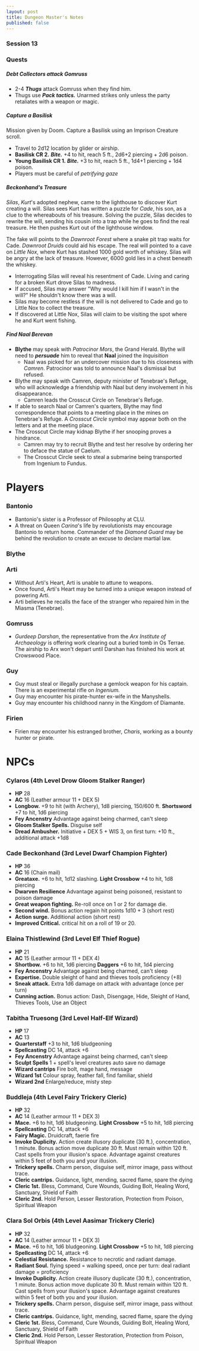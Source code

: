 ```yaml
---
layout: post
title: Dungeon Master's Notes
published: false
---
```


### Session 13

### Quests

##### **Debt Collectors attack Gomruss**

- 2-4 ***Thugs*** attack Gomruss when they find him.
- Thugs use ***Pack tactics.*** Unarmed strikes only unless the party retaliates with a weapon or magic.

##### **Capture a Basilisk**

Mission given by Doom. Capture a Basilisk using an Imprison Creature scroll.

- Travel to 2d12 location by glider or airship.
- **Basilisk CR 2.** ***Bite.*** +4 to hit, reach 5 ft., 2d6+2 piercing + 2d6 poison.
- **Young Basilisk CR 1.** ***Bite.*** +3 to hit, reach 5 ft., 1d4+1 piercing + 1d4 poison.
- Players must be careful of *petrifying gaze*

##### **Beckonhand's Treasure**

*Silas*, *Kurt*'s adopted nephew, came to the lighthouse to discover Kurt creating a will. Silas sees Kurt has written a puzzle for *Cade*, his son, as a clue to the whereabouts of his treasure. Solving the puzzle, Silas decides to rewrite the will, sending his cousin into a trap while he goes to find the real treasure. He then pushes Kurt out of the lighthouse window.

The fake will points to the *Dawnroot Forest* where a snake pit trap waits for Cade. *Dawnroot Druids* could aid his escape. The real will pointed to a cave on *Little Nox*, where Kurt has stashed 1000 gold worth of whiskey. Silas will be angry at the lack of treasure. However, 6000 gold lies in a chest beneath the whiskey.

- Interrogating Silas will reveal his resentment of Cade. Living and caring for a broken Kurt drove Silas to madness.
- If accused, Silas may answer "Why would I kill him if I wasn't in the will?" He shouldn't know there was a will.
- Silas may become restless if the will is not delivered to Cade and go to Little Nox to collect the treasure.
- If discovered at Little Nox, Silas will claim to be visiting the spot where he and Kurt went fishing.

##### **Find Naal Berevan**

- **Blythe** may speak with *Patrocinor Mors*, the Grand Herald. Blythe will need to ***persuade*** him to reveal that **Naal** joined the *Inquisition*
  - Naal was picked for an undercover mission due to his closeness with *Camren*. Patrocinor was told to announce Naal's dismissal but refused.
- Blythe may speak with Camren, deputy minister of Tenebrae's Refuge, who will acknowledge a friendship with Naal but deny involvement in his disappearance.
  - Camren leads the Crosscut Circle on Tenebrae's Refuge.
- If able to search Naal or Camren's quarters, Blythe may find correspondence that points to a meeting place in the mines on Tenebrae's Refuge. A *Crosscut Circle* symbol may appear both on the letters and at the meeting place.
- The Crosscut Circle may kidnap Blythe if her snooping proves a hindrance.
  - Camren may try to recruit Blythe and test her resolve by ordering her to deface the statue of Caelum.
  - The Crosscut Circle seek to steal a submarine being transported from Ingenium to Fundus.

# Players

### Bantonio

- Bantonio's sister is a Professor of Philosophy at CLU.
- A threat on Queen *Carina*'s life by revolutionists may encourage Bantonio to return home. Commander of the *Diamond Guard* may be behind the revolution to create an excuse to declare martial law.

### Blythe



### Arti

- Without Arti's Heart, Arti is unable to attune to weapons.
- Once found, Arti's Heart may be turned into a unique weapon instead of powering Arti.
- Arti believes he recalls the face of the stranger who repaired him in the Miasma (Tenebrae).

### Gomruss

- *Gurdeep Darshan*, the representative from the *Arx Institute of Archaeology* is offering work clearing out a buried tomb in Os Terrae. The airship to Arx won't depart until Darshan has finished his work at Crowswood Place.

### Guy

- Guy must steal or illegally purchase a gemlock weapon for his captain. There is an experimental rifle on *Ingenium.*
- Guy may encounter his pirate-hunter ex-wife in the Manyshells.
- Guy may encounter his childhood nanny in the Kingdom of Diamante.

### Firien

- Firien may encounter his estranged brother, *Charis*, working as a bounty hunter or pirate.

# NPCs

### Cylaros (4th Level Drow Gloom Stalker Ranger)

- **HP** 28
- **AC** 16 (Leather armour 11 + DEX 5)
- **Longbow.** +9 to hit (with Archery), 1d8 piercing, 150/600 ft. **Shortsword** +7 to hit, 1d6 piercing
- **Fey Ancenstry** Advantage against being charmed, can't sleep
- **Gloom Stalker Spells.** Disguise self
- **Dread Ambusher.** Initiative + DEX 5 + WIS 3, on first turn: +10 ft., additional attack +1d8

### Cade Beckonhand (3rd Level Dwarf Champion Fighter)

- **HP** 36
- **AC** 16 (Chain mail)
- **Greataxe.** +6 to hit, 1d12 slashing. **Light Crossbow** +4 to hit, 1d8 piercing
- **Dwarven Resilience** Advantage against being poisoned, resistant to poison damage
- **Great weapon fighting.** Re-roll once on 1 or 2 for damage die.
- **Second wind.** Bonus action regain hit points 1d10 + 3 (short rest)
- **Action surge.** Additional action (short rest)
- **Improved Critical.** critical hit on a roll of 19 or 20.

### Elaina Thistlewind (3rd Level Elf Thief Rogue)

- **HP** 21
- **AC** 15 (Leather armour 11 + DEX 4)
- **Shortbow.** +6 to hit, 1d6 piercing **Daggers** +6 to hit, 1d4 piercing
- **Fey Ancenstry** Advantage against being charmed, can't sleep
- **Expertise.** Double sleight of hand and thieves tools proficiency (+8)
- **Sneak attack.** Extra 1d6 damage on attack with advantage (once per turn)
- **Cunning action.** Bonus action: Dash, Disengage, Hide, Sleight of Hand, Thieves Tools, Use an Object

### Tabitha Truesong (3rd Level Half-Elf Wizard)

- **HP** 17
- **AC** 13
- **Quarterstaff** +3 to hit, 1d6 bludgeoning
- **Spellcasting** DC 14, attack +6
- **Fey Ancenstry** Advantage against being charmed, can't sleep
- **Sculpt Spells** 1 + spell's level creatures auto save no damage
- **Wizard cantrips** Fire bolt, mage hand, message
- **Wizard 1st** Colour spray, feather fall, find familiar, shield
- **Wizard 2nd** Enlarge/reduce, misty step

### Buddleja (4th Level Fairy Trickery Cleric)

- **HP** 32
- **AC** 14 (Leather armour 11 + DEX 3)
- **Mace.** +6 to hit, 1d6 bludgeoning. **Light Crossbow** +5 to hit, 1d8 piercing
- **Spellcasting** DC 14, attack +6
- **Fairy Magic.** Druidcraft, faerie fire
- **Invoke Duplicity.** Action create illusory duplicate (30 ft.), concentration, 1 minute. Bonus action move duplicate 30 ft. Must remain within 120 ft. Cast spells from your illusion's space. Advantage against creatures within 5 feet of both you and your illusion.
- **Trickery spells.** Charm person, disguise self, mirror image, pass without trace.
- **Cleric cantrips.** Guidance, light, mending, sacred flame, spare the dying
- **Cleric 1st.** Bless, Command, Cure Wounds, Guiding Bolt, Healing Word, Sanctuary, Shield of Faith
- **Cleric 2nd.** Hold Person, Lesser Restoration, Protection from Poison, Spiritual Weapon

### Clara Sol Orbis (4th Level Aasimar Trickery Cleric)

- **HP** 32
- **AC** 14 (Leather armour 11 + DEX 3)
- **Mace.** +6 to hit, 1d6 bludgeoning. **Light Crossbow** +5 to hit, 1d8 piercing
- **Spellcasting** DC 14, attack +6
- **Celestial Resistance.** Resistance to necrotic and radiant damage.
- **Radiant Soul.** flying speed = walking speed, once per turn: deal radiant damage = proficiency
- **Invoke Duplicity.** Action create illusory duplicate (30 ft.), concentration, 1 minute. Bonus action move duplicate 30 ft. Must remain within 120 ft. Cast spells from your illusion's space. Advantage against creatures within 5 feet of both you and your illusion.
- **Trickery spells.** Charm person, disguise self, mirror image, pass without trace.
- **Cleric cantrips.** Guidance, light, mending, sacred flame, spare the dying
- **Cleric 1st.** Bless, Command, Cure Wounds, Guiding Bolt, Healing Word, Sanctuary, Shield of Faith
- **Cleric 2nd.** Hold Person, Lesser Restoration, Protection from Poison, Spiritual Weapon

